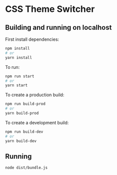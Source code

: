 # CSS Theme Switcher

## Building and running on localhost

First install dependencies:

```sh
npm install
# or
yarn install
```

To run:

```sh
npm run start
# or
yarn start
```

To create a production build:

```sh
npm run build-prod
# or
yarn build-prod
```

To create a development build:

```sh
npm run build-dev
# or
yarn build-dev
```

## Running

```sh
node dist/bundle.js
```
